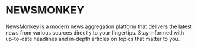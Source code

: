 # NEWSMONKEY
NewsMonkey is a modern news aggregation platform that delivers the latest news from various sources directly to your fingertips. Stay informed with up-to-date headlines and in-depth articles on topics that matter to you.
